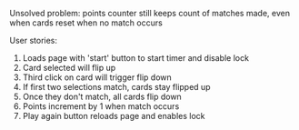

Unsolved problem: points counter still keeps count of matches made, even when cards reset when no match occurs

User stories:
1. Loads page with 'start' button to start timer and disable lock
2. Card selected will flip up
3. Third click on card will trigger flip down
4. If first two selections match, cards stay flipped up
5. Once they don't match, all cards flip down
6. Points increment by 1 when match occurs
7. Play again button reloads page and enables lock
